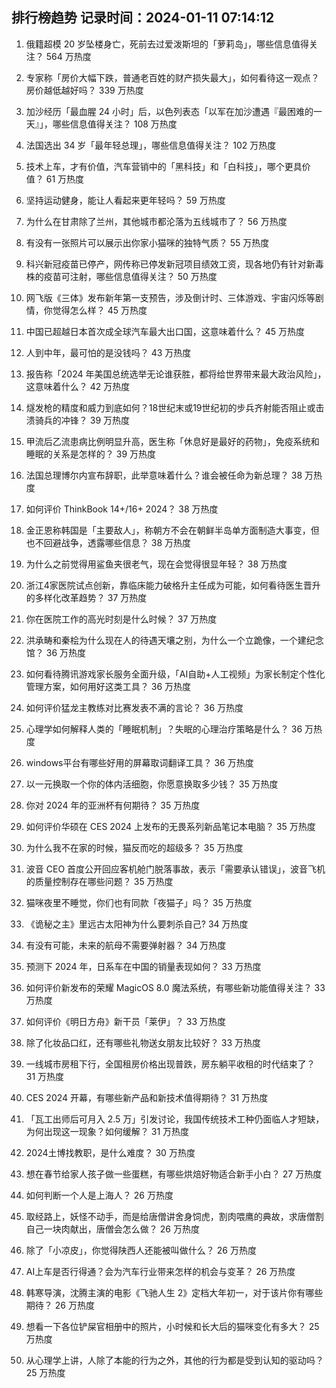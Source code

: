 
## 排行榜趋势 记录时间：2024-01-11 07:14:12
  
  1. 俄籍超模 20 岁坠楼身亡，死前去过爱泼斯坦的「萝莉岛」，哪些信息值得关注？ 564 万热度
    
  2. 专家称「房价大幅下跌，普通老百姓的财产损失最大」，如何看待这一观点？房价越低越好吗？ 339 万热度
    
  3. 加沙经历「最血腥 24 小时」后，以色列表态「以军在加沙遭遇『最困难的一天』」，哪些信息值得关注？ 108 万热度
    
  4. 法国选出 34 岁「最年轻总理」，哪些信息值得关注？ 102 万热度
    
  5. 技术上车，才有价值，汽车营销中的「黑科技」和「白科技」，哪个更具价值？ 61 万热度
    
  6. 坚持运动健身，能让人看起来更年轻吗？ 59 万热度
    
  7. 为什么在甘肃除了兰州，其他城市都沦落为五线城市了？ 56 万热度
    
  8. 有没有一张照片可以展示出你家小猫咪的独特气质？ 55 万热度
    
  9. 科兴新冠疫苗已停产，网传称已停发新冠项目绩效工资，现各地仍有针对新毒株的疫苗可注射，哪些信息值得关注？ 50 万热度
    
  10. 网飞版《三体》发布新年第一支预告，涉及倒计时、三体游戏、宇宙闪烁等剧情，你觉得怎么样？ 45 万热度
    
  11. 中国已超越日本首次成全球汽车最大出口国，这意味着什么？ 45 万热度
    
  12. 人到中年，最可怕的是没钱吗？ 43 万热度
    
  13. 报告称「2024 年美国总统选举无论谁获胜，都将给世界带来最大政治风险」，这意味着什么？ 42 万热度
    
  14. 燧发枪的精度和威力到底如何？18世纪末或19世纪初的步兵齐射能否阻止或击溃骑兵的冲锋？ 39 万热度
    
  15. 甲流后乙流患病比例明显升高，医生称「休息好是最好的药物」，免疫系统和睡眠的关系是怎样的？ 39 万热度
    
  16. 法国总理博尔内宣布辞职，此举意味着什么？谁会被任命为新总理？ 38 万热度
    
  17. 如何评价 ThinkBook  14+/16+ 2024？ 38 万热度
    
  18. 金正恩称韩国是「主要敌人」，称朝方不会在朝鲜半岛单方面制造大事变，但也不回避战争，透露哪些信息？ 38 万热度
    
  19. 为什么之前觉得用鲨鱼夹很老气，现在会觉得很显年轻？ 38 万热度
    
  20. 浙江4家医院试点创新，靠临床能力破格升主任成为可能，如何看待医生晋升的多样化改革趋势？ 37 万热度
    
  21. 你在医院工作的高光时刻是什么时候？ 37 万热度
    
  22. 洪承畴和秦桧为什么现在人的待遇天壤之别，为什么一个立跪像，一个建纪念馆？ 36 万热度
    
  23. 如何看待腾讯游戏家长服务全面升级，「AI自助+人工视频」为家长制定个性化管理方案，如何用好这类工具？ 36 万热度
    
  24. 如何评价猛龙主教练对比赛发表不满的言论？ 36 万热度
    
  25. 心理学如何解释人类的「睡眠机制」？失眠的心理治疗策略是什么？ 36 万热度
    
  26. windows平台有哪些好用的屏幕取词翻译工具？ 36 万热度
    
  27. 以一元换取一个你的体内活细胞，你愿意换取多少钱？ 35 万热度
    
  28. 你对 2024 年的亚洲杯有何期待？ 35 万热度
    
  29. 如何评价华硕在 CES 2024 上发布的无畏系列新品笔记本电脑？ 35 万热度
    
  30. 为什么我不在家的时候，猫反而吃的超级多？ 35 万热度
    
  31. 波音 CEO 首度公开回应客机舱门脱落事故，表示「需要承认错误」，波音飞机的质量控制存在哪些问题？ 35 万热度
    
  32. 猫咪夜里不睡觉，你们也有同款「夜猫子」吗？ 35 万热度
    
  33. 《诡秘之主》里远古太阳神为什么要刺杀自己? 34 万热度
    
  34. 有没有可能，未来的航母不需要弹射器？ 34 万热度
    
  35. 预测下 2024 年，日系车在中国的销量表现如何？ 33 万热度
    
  36. 如何评价新发布的荣耀 MagicOS 8.0 魔法系统，有哪些新功能值得关注？ 33 万热度
    
  37. 如何评价《明日方舟》新干员「莱伊」？ 33 万热度
    
  38. 除了化妆品口红，还有哪些礼物送女朋友比较好？ 33 万热度
    
  39. 一线城市房租下行，全国租房价格出现普跌，房东躺平收租的时代结束了？ 31 万热度
    
  40. CES 2024 开幕，有哪些新产品和新技术值得期待？ 31 万热度
    
  41. 「瓦工出师后可月入 2.5 万」引发讨论，我国传统技术工种仍面临人才短缺，为何出现这一现象？如何缓解？ 31 万热度
    
  42. 2024土博找教职，是什么难度？ 30 万热度
    
  43. 想在春节给家人孩子做一些蛋糕，有哪些烘焙好物适合新手小白？ 27 万热度
    
  44. 如何判断一个人是上海人？ 26 万热度
    
  45. 取经路上，妖怪不动手，而是给唐僧讲舍身饲虎，割肉喂鹰的典故，求唐僧割自己一块肉献出，唐僧会怎么做？ 26 万热度
    
  46. 除了「小凉皮」，你觉得陕西人还能被叫做什么？ 26 万热度
    
  47. AI上车是否行得通？会为汽车行业带来怎样的机会与变革？ 26 万热度
    
  48. 韩寒导演，沈腾主演的电影《飞驰人生 2》定档大年初一，对于该片你有哪些期待？ 26 万热度
    
  49. 想看一下各位铲屎官相册中的照片，小时候和长大后的猫咪变化有多大？ 25 万热度
    
  50. 从心理学上讲，人除了本能的行为之外，其他的行为都是受到认知的驱动吗？ 25 万热度
    